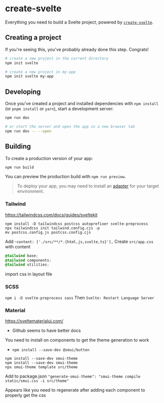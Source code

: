 # create-svelte

Everything you need to build a Svelte project, powered by [`create-svelte`](https://github.com/sveltejs/kit/tree/master/packages/create-svelte).

## Creating a project

If you're seeing this, you've probably already done this step. Congrats!

```bash
# create a new project in the current directory
npm init svelte

# create a new project in my-app
npm init svelte my-app
```

## Developing

Once you've created a project and installed dependencies with `npm install` (or `pnpm install` or `yarn`), start a development server:

```bash
npm run dev

# or start the server and open the app in a new browser tab
npm run dev -- --open
```

## Building

To create a production version of your app:

```bash
npm run build
```

You can preview the production build with `npm run preview`.

> To deploy your app, you may need to install an [adapter](https://kit.svelte.dev/docs/adapters) for your target environment.

### Tailwind
https://tailwindcss.com/docs/guides/sveltekit

```
npm install -D tailwindcss postcss autoprefixer svelte-preprocess
npx tailwindcss init tailwind.config.cjs -p
mv postcss.config.js postcss.config.cjs
```
Add -`content: ['./src/**/*.{html,js,svelte,ts}'],`
Create `src/app.css` with content
```css
@tailwind base;
@tailwind components;
@tailwind utilities;
```
import css in layout file

### SCSS
`npm i -D svelte-preprocess sass`
Then `Svelte: Restart Language Server`

### Material 
https://sveltematerialui.com/
- Github seems to have better docs

You need to install on components to get the theme generation to work
- `npm install --save-dev @smui/button`

```
npm install --save-dev smui-theme
npm install --save-dev smui-theme
npx smui-theme template src/theme
```
Add to package.json
`"generate-smui-theme": "smui-theme compile static/smui.css -i src/theme"`

Appears like you need to regenerate after adding each component to properly get the css

